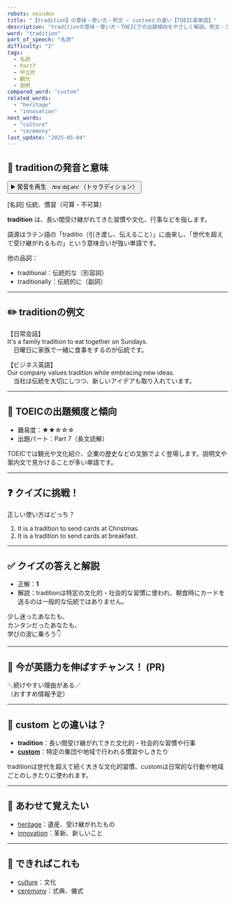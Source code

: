 ```yaml
---
robots: noindex
title: "【tradition】の意味・使い方・例文 ― customとの違い【TOEIC英単語】"
description: "traditionの意味・使い方・TOEICでの出題傾向をやさしく解説。例文・クイズ付きでcustomとの違いもわかりやすく学べます。"
word: "tradition"
part_of_speech: "名詞"
difficulty: "2"
tags:
  - 名詞
  - Part7
  - 中立的
  - 観光
  - 説明
compared_word: "custom"
related_words:
  - "heritage"
  - "innovation"
next_words:
  - "culture"
  - "ceremony"
last_update: "2025-05-04"
---
```


## 🔰 traditionの発音と意味

<button class="play-audio" onclick="playTTS('tradition')">
  <span class="play-audio-main">
    ▶️ 発音を再生　/trəˈdɪʃ.ən/
  </span>
  <span class="play-audio-sub">
    （トゥラディション）
  </span>
</button>

[名詞] 伝統、慣習（可算・不可算）

**tradition** は、長い間受け継がれてきた習慣や文化、行事などを指します。

語源はラテン語の「traditio（引き渡し、伝えること）」に由来し、「世代を超えて受け継がれるもの」という意味合いが強い単語です。

他の品詞：  
- traditional：伝統的な（形容詞）
- traditionally：伝統的に（副詞）

---

## ✏️ traditionの例文

【日常会話】  
It's a family tradition to eat together on Sundays.  
　日曜日に家族で一緒に食事をするのが伝統です。

【ビジネス英語】  
Our company values tradition while embracing new ideas.  
　当社は伝統を大切にしつつ、新しいアイデアも取り入れています。

---

## 🎯 TOEICの出題頻度と傾向

- 難易度：★★☆☆☆
- 出題パート：Part 7（長文読解）

TOEICでは観光や文化紹介、企業の歴史などの文脈でよく登場します。説明文や案内文で見かけることが多い単語です。

---

## ❓ クイズに挑戦！

正しい使い方はどっち？

1. It is a tradition to send cards at Christmas.  
2. It is a tradition to send cards at breakfast.

---

## ✅ クイズの答えと解説

- 正解：**1**
- 解説：traditionは特定の文化的・社会的な習慣に使われ、朝食時にカードを送るのは一般的な伝統ではありません。

少し迷ったあなたも、  
カンタンだったあなたも、  
学びの波に乗ろう👇️

---

## 🚀 今が英語力を伸ばすチャンス！ (PR)

<div class="info-center">
＼続けやすい理由がある／<br>  
（おすすめ情報予定）
</div>

---

## 🤔  custom との違いは？

- **tradition**：長い間受け継がれてきた文化的・社会的な習慣や行事
- **[custom](/custom)**：特定の集団や地域で行われる慣習やしきたり

traditionは世代を超えて続く大きな文化的習慣、customは日常的な行動や地域ごとのしきたりに使われます。

---

## 🧩 あわせて覚えたい

- [heritage](/heritage)：遺産、受け継がれたもの
- [innovation](/innovation)：革新、新しいこと

---

## 📖 できればこれも

- [culture](/culture)：文化
- [ceremony](/ceremony)：式典、儀式

<!-- cvid: aid01_bid49 -->
